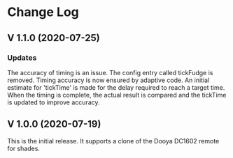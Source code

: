 # Change Log

## V 1.1.0 (2020-07-25)

### Updates
The accuracy of timing is an issue. The config entry called tickFudge is removed. Timing accuracy is now ensured by adaptive code. An initial estimate for 'tickTime' is made for the delay required to reach a target time. When the timing is complete, the actual result is compared and the tickTime is updated to improve accuracy.

## V 1.0.0 (2020-07-19)

This is the initial release. It supports a clone of the Dooya DC1602 remote for shades.